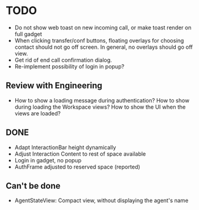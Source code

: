 # TODO
- Do not show web toast on new incoming call, or make toast render on full gadget
- When clicking transfer/conf buttons, floating overlays for choosing contact should not go off screen. In general, no overlays should go off view.
- Get rid of end call confirmation dialog.
- Re-implement possibility of login in popup?

## Review with Engineering
- How to show a loading message during authentication? How to show during loading the Workspace views? How to show the UI when the views are loaded? 

## DONE
- Adapt InteractionBar height dynamically
- Adjust Interaction Content to rest of space available
- Login in gadget, no popup
- AuthFrame adjusted to reserved space (reported)


## Can't be done
- AgentStateView: Compact view, without displaying the agent's name
